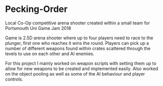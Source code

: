 # Pecking-Order
Local Co-Op competitive arena shooter created within a small team for Portsmouth Uni Game Jam 2018  

Game is 2.5D arena shooter where up to four players need to race to the plunger, first one who reaches it wins the round. Players can pick up a number of different weapons found within crates scattered through the levels to use on each other and AI enemies.

For this project I mainly worked on weapon scripts with setting them up to allow for new weapons to be created and implemented easily. Also worked on the object pooling as well as some of the AI behaviour and player controls.

